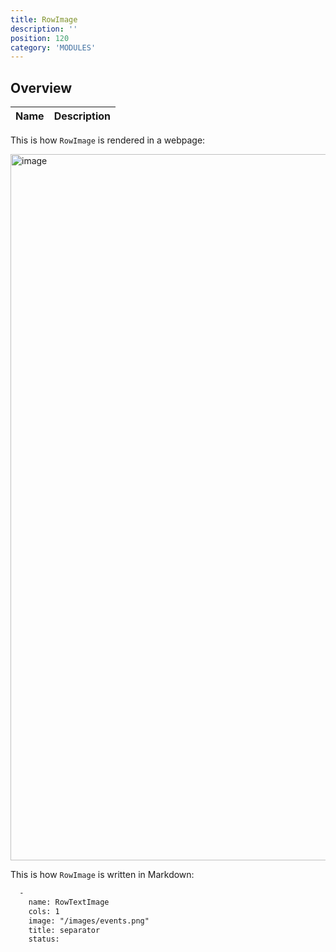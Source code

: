```yaml
---
title: RowImage
description: ''
position: 120
category: 'MODULES'
---
```

## Overview

<table>
<thead>
      <tr>
            <th>Name</th>
            <th>Description</th>
      </tr>
</thead>
<tbody>

</tbody>
</table>

This is how `RowImage` is rendered in a webpage:

<img width="1130" alt="image" src="https://user-images.githubusercontent.com/3258579/146674618-8a39d80f-325d-4de6-b17d-2fe36474a12b.png">

This is how `RowImage` is written in Markdown:

```md
  -
    name: RowTextImage
    cols: 1
    image: "/images/events.png"
    title: separator
    status: 

```